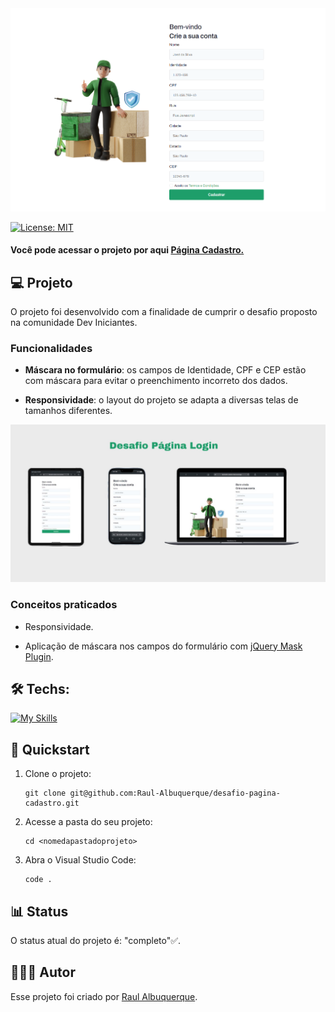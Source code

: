 <img src=".github/images/banner.png" />

[![License: MIT](https://img.shields.io/badge/License-MIT-yellow.svg)](https://opensource.org/licenses/MIT)

#### Você pode acessar o projeto por aqui <a target="_blank" href="https://desafio-cadastro-fawn.vercel.app/">Página Cadastro.</a>


## 💻 Projeto

O projeto foi desenvolvido com a finalidade de cumprir o desafio proposto na comunidade Dev Iniciantes.

### Funcionalidades
- **Máscara no formulário**: os campos de Identidade, CPF e CEP estão com máscara para evitar o preenchimento incorreto dos dados.

- **Responsividade**: o layout do projeto se adapta a diversas telas de tamanhos diferentes.
<img src=".github/images/responsividade.jpg" />

### Conceitos praticados
- Responsividade.

- Aplicação de máscara nos campos do formulário com [jQuery Mask Plugin](https://igorescobar.github.io/jQuery-Mask-Plugin/).


## 🛠️ Techs:

[![My Skills](https://skillicons.dev/icons?i=html,css,js,jquery,m&perline=8)](https://skillicons.dev)


## 🚀 Quickstart

1. Clone o projeto:

   ```shell
   git clone git@github.com:Raul-Albuquerque/desafio-pagina-cadastro.git
   ```

2. Acesse a pasta do seu projeto:

   ```shell
   cd <nomedapastadoprojeto>
   ```

2. Abra o Visual Studio Code:

   ```shell
   code .
   ```

## 📊 Status

O status atual do projeto é: "completo"✅.

## 👨🏻‍💻 Autor

Esse projeto foi criado por [Raul Albuquerque](https://github.com/Raul-Albuquerque).